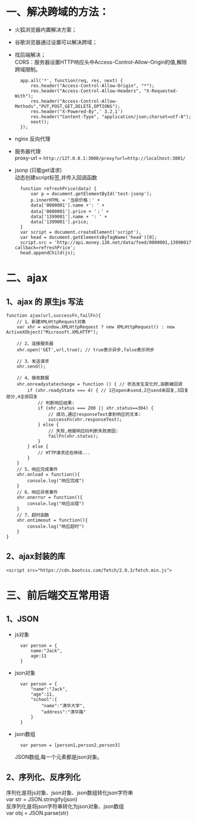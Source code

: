 # 一、解决跨域的方法：
* 火狐浏览器内置解决方案；
* 谷歌浏览器通过设置可以解决跨域；
* 找后端解决；   
    CORS：服务器设置HTTP响应头中Access-Control-Allow-Origin的值,解除跨域限制。  

        app.all('*', function(req, res, next) {
            res.header("Access-Control-Allow-Origin", "*");
            res.header("Access-Control-Allow-Headers", "X-Requested-With");
            res.header("Access-Control-Allow-Methods","PUT,POST,GET,DELETE,OPTIONS");
            res.header("X-Powered-By",' 3.2.1')
            res.header("Content-Type", "application/json;charset=utf-8");
            next();
        });
* nginx 反向代理
* 服务器代理   
proxy-url = `http://127.0.0.1:3000/proxy?url=http://localhost:3001/`
* jsonp   (只能get请求)    
动态创建script标签,并传入回调函数

        function refreshPrice(data) {
            var p = document.getElementById('test-jsonp');
            p.innerHTML = '当前价格：' +
            data['0000001'].name +': ' + 
            data['0000001'].price + '；' +
            data['1399001'].name + ': ' +
            data['1399001'].price;
        }
        var script = document.createElement('script'),
        var head = document.getElementsByTagName('head')[0];
        script.src = 'http://api.money.126.net/data/feed/0000001,1399001?callback=refreshPrice';
        head.appendChild(js);
# 二、ajax
## 1、ajax 的 原生js 写法
    function ajax(url,successFn,failFn){
        // 1、新建XMLHttpRequest对象
        var xhr = window.XMLHttpRequest ? new XMLHttpRequest() : new ActiveXObject("Microsoft.XMLHTTP"); 

        // 2、连接服务器
        xhr.open('GET',url,true); // true表示异步,false表示同步

        // 3、发送请求
        xhr.send();

        // 4、接收数据
        xhr.onreadystatechange = function () { // 状态发生变化时,函数被回调
            if (xhr.readyState === 4) { // 1已open未send,2已send未回复,3回复部分,4全部回复
                // 判断响应结果:
                if (xhr.status === 200 || xhr.status==304) {
                    // 成功,通过responseText拿到响应的文本:
                    successFn(xhr.responseText);
                } else {
                    // 失败,根据响应码判断失败原因:
                    failFn(xhr.status);
                }
            } else {
                // HTTP请求还在继续...
            }
        }
        // 5、响应完成事件
        xhr.onload = function(){
            console.log("响应完成")
        }
        // 6、响应异常事件
        xhr.onerror = function(){
            console.log("响应出错")
        }
        // 7、超时函数
        xhr.ontimeout = function(){
            console.log("响应超时")
        }
    }

## 2、ajax封装的库
 `<script src="https://cdn.bootcss.com/fetch/2.0.3/fetch.min.js">`

 # 三、前后端交互常用语
 ## 1、JSON
* js对象
 
        var person = {
            name:"Jack",
            age:11
        }
* json对象

        var person = {
            "name":"Jack",
            "age":11,
            "school":{
                "name":"清华大学",
                "address":"清华路"
            }
        }
* json数组

        var person = [person1,person2,person3]
    JSON数组,每一个元素都是json对象。
## 2、序列化、反序列化
序列化是将js对象、json对象、json数组转化json字符串   
var  str = JSON.stringify(json)  
反序列化是将json字符串转化为json对象、json数组   
var obj = JSON.parse(str)